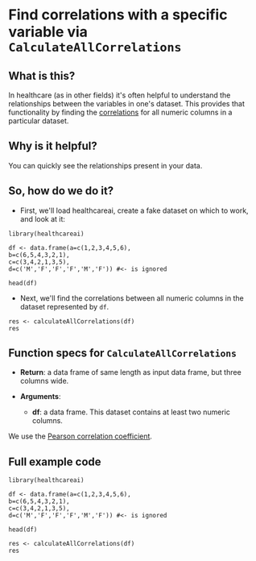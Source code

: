 # Find correlations with a specific variable via ``CalculateAllCorrelations``

## What is this?

In healthcare (as in other fields) it's often helpful to understand the relationships between the variables in one's dataset. This provides that functionality by finding the [correlations](https://en.wikipedia.org/wiki/Pearson_product-moment_correlation_coefficient) for all numeric columns in a particular dataset.

## Why is it helpful?

You can quickly see the relationships present in your data.

## So, how do we do it?

* First, we'll load healthcareai, create a fake dataset on which to work, and look at it:

```{r}
library(healthcareai)

df <- data.frame(a=c(1,2,3,4,5,6),
b=c(6,5,4,3,2,1),
c=c(3,4,2,1,3,5),
d=c('M','F','F','F','M','F')) #<- is ignored

head(df)
```

* Next, we'll find the correlations between all numeric columns in the dataset represented by `df`.

```{r}
res <- calculateAllCorrelations(df)
res
```

## Function specs for ``CalculateAllCorrelations``

- __Return__: a data frame of same length as input data frame, but three columns wide.

- __Arguments__:
    - __df__: a data frame. This dataset contains at least two numeric columns. 
    
We use the [Pearson correlation coefficient](https://stat.ethz.ch/R-manual/R-devel/library/stats/html/cor.html).

## Full example code

```{r}
library(healthcareai)

df <- data.frame(a=c(1,2,3,4,5,6),
b=c(6,5,4,3,2,1),
c=c(3,4,2,1,3,5),
d=c('M','F','F','F','M','F')) #<- is ignored

head(df)

res <- calculateAllCorrelations(df)
res
```